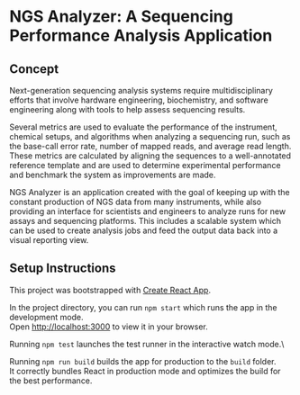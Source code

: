 # NGS Analyzer: A Sequencing Performance Analysis Application

## Concept

Next-generation sequencing analysis systems require multidisciplinary efforts that involve hardware engineering, biochemistry, and software engineering along with tools to help assess sequencing results.

Several metrics are used to evaluate the performance of the instrument, chemical setups, and algorithms when analyzing a sequencing run, such as the base-call error rate, number of mapped reads, and average read length. These metrics are calculated by aligning the sequences to a well-annotated reference template and are used to determine experimental performance and benchmark the system as improvements are made. 

NGS Analyzer is an application created with the goal of keeping up with the constant production of NGS data from many instruments, while also providing an interface for scientists and engineers to analyze runs for new assays and sequencing platforms. This includes a scalable system which can be used to create analysis jobs and feed the output data back into a visual reporting view.

## Setup Instructions

This project was bootstrapped with [Create React App](https://github.com/facebook/create-react-app).

In the project directory, you can run `npm start` which runs the app in the development mode.\
Open [http://localhost:3000](http://localhost:3000) to view it in your browser.

Running `npm test` launches the test runner in the interactive watch mode.\

Running `npm run build` builds the app for production to the `build` folder.\
It correctly bundles React in production mode and optimizes the build for the best performance.